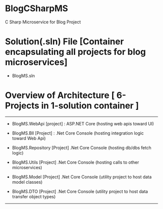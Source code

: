 # BlogCSharpMS
C Sharp Microservice for Blog Project
# Solution(.sln) File [Container encapsulating all projects for blog microservices]
- BlogMS.sln

# Overview of Architecture [ 6-Projects in 1-solution container ]
------------------------------------------------------------------------------
- BlogMS.WebApi [project] : ASP.NET Core (hosting web apis toward UI)

- BlogMS.Bll [Project] : .Net Core Console (hosting integration logic toward Web Api)

- BlogMS.Repository [Project] .Net Core Console (hosting db/dbs fetch logic)

- BlogMS.Utils [Project] .Net Core Console (hosting calls to other microservices)

- BlogMS.Model [Project] .Net Core Console (utility project to host data model classes)

- BlogMS.DTO [Project] .Net Core Console (utility project to host data transfer object types)
------------------------------------------------------------------------------

